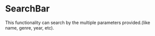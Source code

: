# SearchBar
This functionality can search by the multiple parameters provided.(like name, genre, year, etc).
